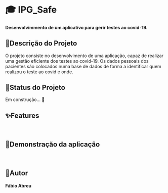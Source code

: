 # 🎓 IPG_Safe
<h4> Desenvolvimmento de um aplicativo para gerir testes ao covid-19.</h4>

## 💉Descrição do Projeto
<p> O projeto consiste no desenvolvimento de uma aplicação, capaz de realizar uma gestão eficiente dos testes ao covid-19. Os dados pessoais dos pacientes são colocados numa base de dados de forma a identificar quem realizou o teste ao covid e onde.</p>

## 👷Status do Projeto
<p> Em construção...  🚧 </p>

## ✨Features
<h4><br></h4>

## 📱Demonstração da aplicação
<h4><br></h4>

## 🧙Autor
<h4> Fábio Abreu </h4>
